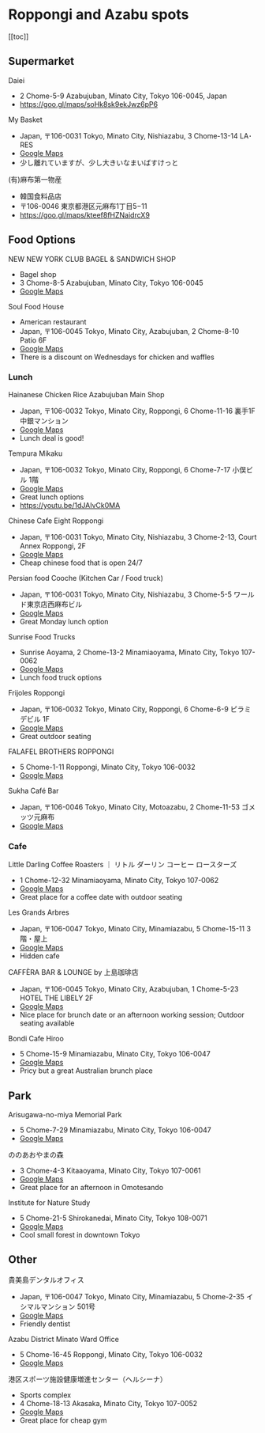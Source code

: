 # Roppongi and Azabu spots

[[toc]]


## Supermarket

Daiei
* 2 Chome-5-9 Azabujuban, Minato City, Tokyo 106-0045, Japan
* <https://goo.gl/maps/soHk8sk9ekJwz6pP6>

My Basket
* Japan, 〒106-0031 Tokyo, Minato City, Nishiazabu, 3 Chome-13-14 LA･RES
* [Google Maps](https://maps.app.goo.gl/zXvMtr4TZPLjFtvYA)
* 少し離れていますが、少し大きいなまいばすけっと

(有)麻布第一物産
* 韓国食料品店
* 〒106-0046 東京都港区元麻布1丁目5−11
* <https://goo.gl/maps/kteef8fHZNaidrcX9>


## Food Options

NEW NEW YORK CLUB BAGEL & SANDWICH SHOP
* Bagel shop
* 3 Chome-8-5 Azabujuban, Minato City, Tokyo 106-0045
* [Google Maps](https://maps.app.goo.gl/HdYdxvKxuvy6xj9T9)

Soul Food House
* American restaurant
* Japan, 〒106-0045 Tokyo, Minato City, Azabujuban, 2 Chome-8-10 Patio 6F
* [Google Maps](https://maps.app.goo.gl/22qKGtzEVAAg8kFg9)
* There is a discount on Wednesdays for chicken and waffles


### Lunch

Hainanese Chicken Rice Azabujuban Main Shop
* Japan, 〒106-0032 Tokyo, Minato City, Roppongi, 6 Chome-11-16 裏手1F 中銀マンション
* [Google Maps](https://maps.app.goo.gl/CVc9ouFyUEcJKXDd7)
* Lunch deal is good!

Tempura Mikaku
* Japan, 〒106-0032 Tokyo, Minato City, Roppongi, 6 Chome-7-17 小俣ビル 1階
* [Google Maps](https://maps.app.goo.gl/87t28VEQBrndbvrd6)
* Great lunch options
* <https://youtu.be/1dJAIvCk0MA>

Chinese Cafe Eight Roppongi
* Japan, 〒106-0031 Tokyo, Minato City, Nishiazabu, 3 Chome-2-13, Court Annex Roppongi, 2F
* [Google Maps](https://maps.app.goo.gl/gzg6L1jhorYs2zJa7)
* Cheap chinese food that is open 24/7

Persian food Cooche (Kitchen Car / Food truck)
* Japan, 〒106-0031 Tokyo, Minato City, Nishiazabu, 3 Chome-5-5 ワールド東京店西麻布ビル
* [Google Maps](https://maps.app.goo.gl/WgcacarpZcy6cCws8)
* Great Monday lunch option

Sunrise Food Trucks
* Sunrise Aoyama, 2 Chome-13-2 Minamiaoyama, Minato City, Tokyo 107-0062
* [Google Maps](https://maps.app.goo.gl/zEtWGQsuFVYLKeot9)
* Lunch food truck options

Frijoles Roppongi
* Japan, 〒106-0032 Tokyo, Minato City, Roppongi, 6 Chome-6-9 ピラミデビル 1F
* [Google Maps](https://maps.app.goo.gl/GKXX1WiKjjk7J99i9)
* Great outdoor seating

FALAFEL BROTHERS ROPPONGI
* 5 Chome-1-11 Roppongi, Minato City, Tokyo 106-0032
* [Google Maps](https://maps.app.goo.gl/rn5EyXpyb1jTZxjS8)

Sukha Café Bar
* Japan, 〒106-0046 Tokyo, Minato City, Motoazabu, 2 Chome-11-53 ゴメッツ元麻布
* [Google Maps](https://maps.app.goo.gl/su48wkqBfJt8t4uk6)


### Cafe

Little Darling Coffee Roasters ｜ リトル ダーリン コーヒー ロースターズ
* 1 Chome-12-32 Minamiaoyama, Minato City, Tokyo 107-0062
* [Google Maps](https://maps.app.goo.gl/932aq6EtfzGbpDgH9)
* Great place for a coffee date with outdoor seating

Les Grands Arbres
* Japan, 〒106-0047 Tokyo, Minato City, Minamiazabu, 5 Chome-15-11 3 階・屋上
* [Google Maps](https://maps.app.goo.gl/4PCYHiYrnzRFyYzR6)
* Hidden cafe

CAFFÈRA BAR & LOUNGE by 上島珈琲店
* Japan, 〒106-0045 Tokyo, Minato City, Azabujuban, 1 Chome-5-23 HOTEL THE LIBELY 2F
* [Google Maps](https://maps.app.goo.gl/zfBw3tZqTanv1vKs9)
* Nice place for brunch date or an afternoon working session; Outdoor seating available

Bondi Cafe Hiroo
* 5 Chome-15-9 Minamiazabu, Minato City, Tokyo 106-0047
* [Google Maps](https://maps.app.goo.gl/rYoddWyqYw9jodct5)
* Pricy but a great Australian brunch place


## Park

Arisugawa-no-miya Memorial Park
* 5 Chome-7-29 Minamiazabu, Minato City, Tokyo 106-0047
* [Google Maps](https://maps.app.goo.gl/yE83ZtQxQKhDj6jN8)

ののあおやまの森
* 3 Chome-4-3 Kitaaoyama, Minato City, Tokyo 107-0061
* [Google Maps](https://maps.app.goo.gl/LZ1B1HsQZyuMLcCHA)
* Great place for an afternoon in Omotesando

Institute for Nature Study
* 5 Chome-21-5 Shirokanedai, Minato City, Tokyo 108-0071
* [Google Maps](https://maps.app.goo.gl/enqPbckCgHyGaNYa6)
* Cool small forest in downtown Tokyo


## Other

貴美島デンタルオフィス
* Japan, 〒106-0047 Tokyo, Minato City, Minamiazabu, 5 Chome-2-35 イシマルマンション 501号
* [Google Maps](https://maps.app.goo.gl/sKKTsigVx7hpRV496)
* Friendly dentist

Azabu District Minato Ward Office
* 5 Chome-16-45 Roppongi, Minato City, Tokyo 106-0032
* [Google Maps](https://maps.app.goo.gl/G2xubEqzdGZUaiwC6)

港区スポーツ施設健康増進センター（ヘルシーナ）
* Sports complex
* 4 Chome-18-13 Akasaka, Minato City, Tokyo 107-0052
* [Google Maps](https://maps.app.goo.gl/VR2MCEJTZDV72B3R8)
* Great place for cheap gym
